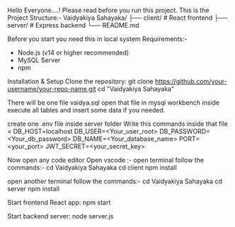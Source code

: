 Hello Everyone....! Please read before you run this project.
This is the Project Structure:- 
Vaidyakiya Sahayaka/
├── client/    # React frontend
├── server/    # Express backend
└── README.md

Before you start you need this in local system
Requirements:-
-  Node.js (v14 or higher recommended)
-  MySQL Server
-  npm

Installation & Setup
Clone the repository:
git clone https://github.com/your-username/your-repo-name.git
cd "Vaidyakiya Sahayaka"

There will be one file vaidya.sql
open that file in mysql workbench inside execute all tables and insert some data if you needed.

create one .env file inside server folder
Write this commands inside that file
<
DB_HOST=localhost
DB_USER=<Your_user_root>
DB_PASSWORD=<Your_db_password>
DB_NAME=<Your_database_name>
PORT=<your_port>
JWT_SECRET=<your_secret_key>
>

Now open any code editor 
Open vscode :-
open terminal follow the commands:-
cd Vaidyakiya Sahayaka
cd client
npm install

open another terminal follow the commands:-
cd Vaidyakiya Sahayaka
cd server
npm install

Start frontend React app:
npm start

Start backend server:
node server.js



